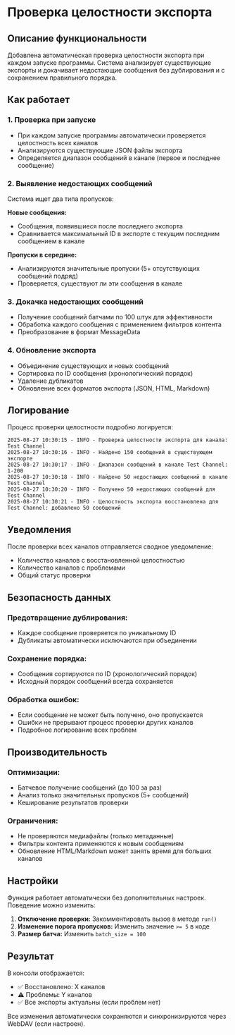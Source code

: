 # Проверка целостности экспорта

## Описание функциональности

Добавлена автоматическая проверка целостности экспорта при каждом запуске программы. Система анализирует существующие экспорты и докачивает недостающие сообщения без дублирования и с сохранением правильного порядка.

## Как работает

### 1. Проверка при запуске
- При каждом запуске программы автоматически проверяется целостность всех каналов
- Анализируются существующие JSON файлы экспорта
- Определяется диапазон сообщений в канале (первое и последнее сообщение)

### 2. Выявление недостающих сообщений
Система ищет два типа пропусков:

**Новые сообщения:**
- Сообщения, появившиеся после последнего экспорта
- Сравнивается максимальный ID в экспорте с текущим последним сообщением в канале

**Пропуски в середине:**
- Анализируются значительные пропуски (5+ отсутствующих сообщений подряд)
- Проверяется, существуют ли эти сообщения в канале

### 3. Докачка недостающих сообщений
- Получение сообщений батчами по 100 штук для эффективности
- Обработка каждого сообщения с применением фильтров контента
- Преобразование в формат MessageData

### 4. Обновление экспорта
- Объединение существующих и новых сообщений
- Сортировка по ID сообщения (хронологический порядок)
- Удаление дубликатов
- Обновление всех форматов экспорта (JSON, HTML, Markdown)

## Логирование

Процесс проверки целостности подробно логируется:

```
2025-08-27 10:30:15 - INFO - Проверка целостности экспорта для канала: Test Channel
2025-08-27 10:30:16 - INFO - Найдено 150 сообщений в существующем экспорте  
2025-08-27 10:30:17 - INFO - Диапазон сообщений в канале Test Channel: 1-200
2025-08-27 10:30:18 - INFO - Найдено 50 недостающих сообщений в канале Test Channel
2025-08-27 10:30:20 - INFO - Получено 50 недостающих сообщений для Test Channel
2025-08-27 10:30:21 - INFO - Целостность экспорта восстановлена для Test Channel: добавлено 50 сообщений
```

## Уведомления

После проверки всех каналов отправляется сводное уведомление:
- Количество каналов с восстановленной целостностью
- Количество каналов с проблемами
- Общий статус проверки

## Безопасность данных

### Предотвращение дублирования:
- Каждое сообщение проверяется по уникальному ID
- Дубликаты автоматически исключаются при объединении

### Сохранение порядка:
- Сообщения сортируются по ID (хронологический порядок)
- Исходный порядок сообщений всегда сохраняется

### Обработка ошибок:
- Если сообщение не может быть получено, оно пропускается
- Ошибки не прерывают процесс проверки других каналов
- Подробное логирование всех проблем

## Производительность

### Оптимизации:
- Батчевое получение сообщений (до 100 за раз)
- Анализ только значительных пропусков (5+ сообщений)
- Кеширование результатов проверки

### Ограничения:
- Не проверяются медиафайлы (только метаданные)
- Фильтры контента применяются к новым сообщениям
- Обновление HTML/Markdown может занять время для больших каналов

## Настройки

Функция работает автоматически без дополнительных настроек. Поведение можно изменить:

1. **Отключение проверки:** Закомментировать вызов в методе `run()`
2. **Изменение порога пропусков:** Изменить значение `>= 5` в коде
3. **Размер батча:** Изменить `batch_size = 100`

## Результат

В консоли отображается:
- ✅ Восстановлено: X каналов
- ⚠️ Проблемы: Y каналов  
- ✅ Все экспорты актуальны (если проблем нет)

Все изменения автоматически сохраняются и синхронизируются через WebDAV (если настроен).
